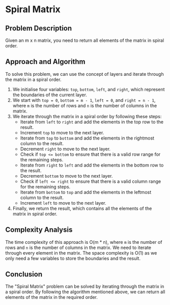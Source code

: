 # Spiral Matrix

## Problem Description

Given an m x n matrix, you need to return all elements of the matrix in spiral order.

## Approach and Algorithm

To solve this problem, we can use the concept of layers and iterate through the matrix in a spiral order.

1. We initialise four variables: `top`, `bottom`, `left`, and `right`, which represent the boundaries of the current layer.
2. We start with `top = 0`, `bottom = m - 1`, `left = 0`, and `right = n - 1`, where `m` is the number of rows and `n` is the number of columns in the matrix.
3. We iterate through the matrix in a spiral order by following these steps:
   - Iterate from `left` to `right` and add the elements in the top row to the result.
   - Increment `top` to move to the next layer.
   - Iterate from `top` to `bottom` and add the elements in the rightmost column to the result.
   - Decrement `right` to move to the next layer.
   - Check if `top <= bottom` to ensure that there is a valid row range for the remaining steps.
   - Iterate from `right` to `left` and add the elements in the bottom row to the result.
   - Decrement `bottom` to move to the next layer.
   - Check if `left <= right` to ensure that there is a valid column range for the remaining steps.
   - Iterate from `bottom` to `top` and add the elements in the leftmost column to the result.
   - Increment `left` to move to the next layer.
4. Finally, we return the result, which contains all the elements of the matrix in spiral order.

## Complexity Analysis

The time complexity of this approach is O(m * n), where `m` is the number of rows and `n` is the number of columns in the matrix. We need to iterate through every element in the matrix.
The space complexity is O(1) as we only need a few variables to store the boundaries and the result.

## Conclusion

The "Spiral Matrix" problem can be solved by iterating through the matrix in a spiral order. By following the algorithm mentioned above, we can return all elements of the matrix in the required order.
